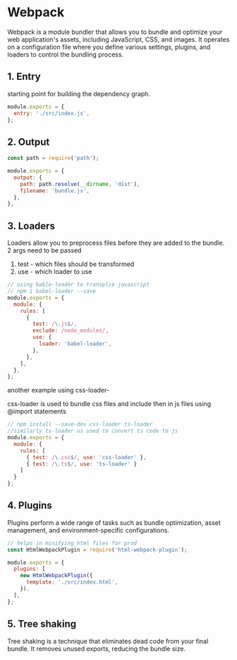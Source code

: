 # Webpack

Webpack is a module bundler that allows you to bundle and optimize your web application's assets, including JavaScript, CSS, and images. It operates on a configuration file where you define various settings, plugins, and loaders to control the bundling process. 

## 1. Entry

starting point for building the dependency graph. 

```javascript
module.exports = {
  entry: './src/index.js',
};
```

## 2. Output

```javascript
const path = require('path');

module.exports = {
  output: {
    path: path.resolve(__dirname, 'dist'),
    filename: 'bundle.js',
  },
};
```

## 3. Loaders

Loaders allow you to preprocess files before they are added to the bundle.
2 args need to be passed  
1. test - which files should be transformed
2. use - which loader to use

```javascript
// using bable-loader to transplie javascript
// npm i babel-loader --save
module.exports = {
  module: {
    rules: [
      {
        test: /\.js$/,
        exclude: /node_modules/,
        use: {
          loader: 'babel-loader',
        },
      },
    ],
  },
};
```

another example using css-loader-  

css-loader is used to bundle css files and include then in js files using @import statements 

```javascript
// npm install --save-dev css-loader ts-loader
//similarly ts-loader us used to convert ts code to js
module.exports = {
  module: {
    rules: [
      { test: /\.css$/, use: 'css-loader' },
      { test: /\.ts$/, use: 'ts-loader' }
    ]
  }
};
```

## 4. Plugins

Plugins perform a wide range of tasks such as bundle optimization, asset management, and environment-specific configurations.

```javascript
// helps in minifying html files for prod
const HtmlWebpackPlugin = require('html-webpack-plugin');

module.exports = {
  plugins: [
    new HtmlWebpackPlugin({
      template: './src/index.html',
    }),
  ],
};
```

## 5. Tree shaking

Tree shaking is a technique that eliminates dead code from your final bundle. It removes unused exports, reducing the bundle size.